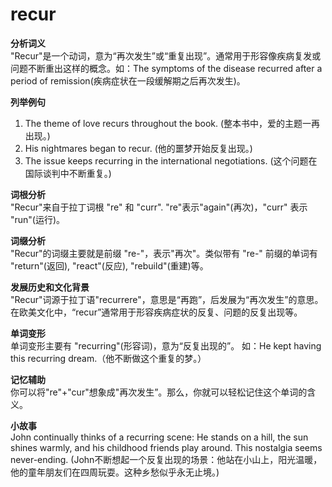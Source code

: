 # recur

**分析词义**  
"Recur"是一个动词，意为“再次发生”或“重复出现”。通常用于形容像疾病复发或问题不断重出这样的概念。如：The symptoms of the disease recurred after a period of remission(疾病症状在一段缓解期之后再次发生)。

  

**列举例句**

  

1.  The theme of love recurs throughout the book. (整本书中，爱的主题一再出现。)
2.  His nightmares began to recur. (他的噩梦开始反复出现。)
3.  The issue keeps recurring in the international negotiations. (这个问题在国际谈判中不断重复。)

  

**词根分析**  
"Recur"来自于拉丁词根 "re" 和 "curr". "re"表示"again"(再次)，"curr" 表示 "run"(运行)。

  

**词缀分析**  
"Recur"的词缀主要就是前缀 "re-"，表示"再次"。类似带有 "re-" 前缀的单词有 "return"(返回), "react"(反应), "rebuild"(重建)等。

  

**发展历史和文化背景**  
"Recur"词源于拉丁语"recurrere"，意思是“再跑”，后发展为“再次发生”的意思。在欧美文化中，“recur”通常用于形容疾病症状的反复、问题的反复出现等。

  

**单词变形**  
单词变形主要有 "recurring"(形容词)，意为“反复出现的”。 如：He kept having this recurring dream.（他不断做这个重复的梦。）

  

**记忆辅助**  
你可以将"re"+"cur"想象成"再次发生”。那么，你就可以轻松记住这个单词的含义。

  

**小故事**  
John continually thinks of a recurring scene: He stands on a hill, the sun shines warmly, and his childhood friends play around. This nostalgia seems never-ending. (John不断想起一个反复出现的场景：他站在小山上，阳光温暖，他的童年朋友们在四周玩耍。这种乡愁似乎永无止境。)
